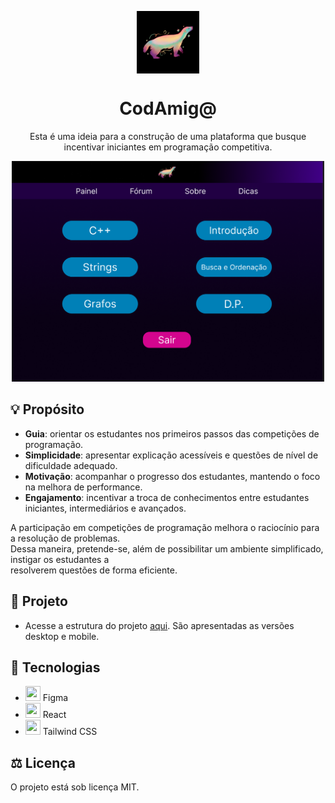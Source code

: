 <p align="center">
    <img alt="logo" src="assets/texHugo.png" align="center" width="100">
</p>
<h1 align="center">CodAmig@</h1>

 <p align="center"> Esta é uma ideia para a construção de uma plataforma que busque 
 incentivar iniciantes em programação competitiva.</p>
 <p align="center">
    <img alt="Página inicial da plataforma CodAmig@" src="assets/codAmig.png" width="500">
</p>

## 💡 Propósito

- **Guia**: orientar os estudantes nos primeiros passos das competições de programação.
- **Simplicidade**: apresentar explicação acessíveis e questões de nível de dificuldade adequado.
- **Motivação**: acompanhar o progresso dos estudantes, mantendo o foco na melhora de performance.
- **Engajamento**: incentivar a troca de conhecimentos entre estudantes iniciantes, intermediários e avançados.

<p >A participação em competições de programação melhora o raciocínio para a resolução de problemas. 
<br>Dessa maneira, pretende-se, além de possibilitar um ambiente simplificado, instigar os estudantes a <br>resolverem questões de forma eficiente.</p>

## 🦡 Projeto

- Acesse a estrutura do projeto <a href="https://www.figma.com/design/1CJhTW2cgIMz7KYV8dFdCc/Programa%C3%A7%C3%A3o-Competitiva?node-id=0-1&t=WvcueIgveePvPXYN-1">aqui</a>. São apresentadas as versões desktop e mobile.

## 🚀 Tecnologias

- <img src="https://upload.wikimedia.org/wikipedia/commons/3/33/Figma-logo.svg" width="24" height="24" /> Figma
- <img src="https://upload.wikimedia.org/wikipedia/commons/a/a7/React-icon.svg" width="24" height="24" />
  React
- <img src="https://upload.wikimedia.org/wikipedia/commons/d/d5/Tailwind_CSS_Logo.svg" width="24" height="24" />
  Tailwind CSS

## ⚖️ Licença

O projeto está sob licença MIT.
